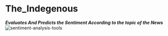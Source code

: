# The_Indegenous

<b><i>Evaluates And Predicts the Sentiment According to the topic of the News</i></b>
<br>
![sentiment-analysis-tools](https://user-images.githubusercontent.com/94388365/209407604-5d6b31a9-032d-495e-ba35-b33bb1e443d6.jpg)
